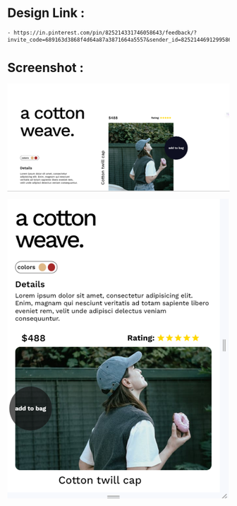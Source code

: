 # Design Link :

    - https://in.pinterest.com/pin/825214331746058643/feedback/?invite_code=689163d3868f4d64a87a3871664a5557&sender_id=825214469129958622

# Screenshot :

![Preview of project](image.png)

![Preview mobile](image-1.png)
